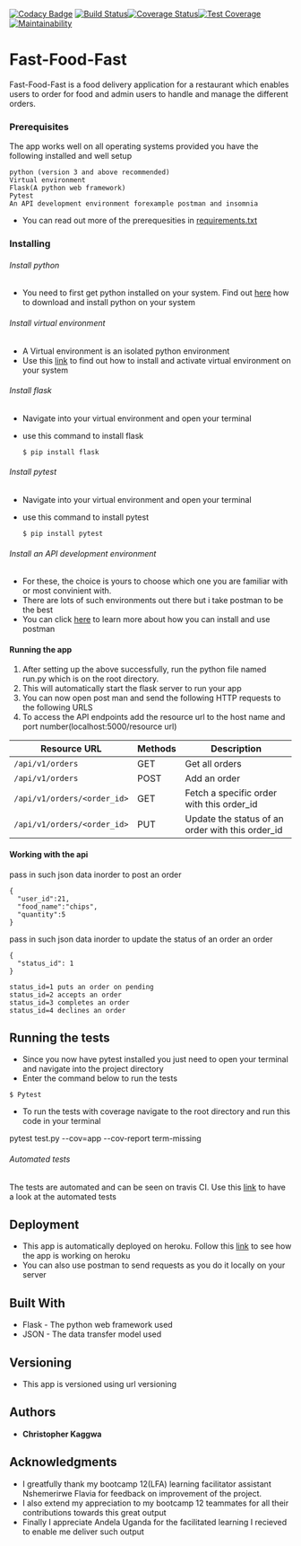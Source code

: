 [![Codacy Badge](https://api.codacy.com/project/badge/Grade/5e07e858943a454b90a8e40d9f8c2a6e)](https://app.codacy.com/app/kaggwachristopher/Fast-Food-Fast?utm_source=github.com&utm_medium=referral&utm_content=kaggwachristopher/Fast-Food-Fast&utm_campaign=Badge_Grade_Dashboard)
[![Build Status](https://travis-ci.org/kaggwachristopher/Fast-Food-Fast.svg?branch=api)](https://travis-ci.org/kaggwachristopher/Fast-Food-Fast)[![Coverage Status](https://coveralls.io/repos/github/kaggwachristopher/Fast-Food-Fast/badge.svg?branch=api)](https://coveralls.io/github/kaggwachristopher/Fast-Food-Fast?branch=api)[![Test Coverage](https://api.codeclimate.com/v1/badges/7e866f55b4e3f8e28a17/test_coverage)](https://codeclimate.com/github/kaggwachristopher/Fast-Food-Fast/test_coverage)[![Maintainability](https://api.codeclimate.com/v1/badges/7e866f55b4e3f8e28a17/maintainability)](https://codeclimate.com/github/kaggwachristopher/Fast-Food-Fast/maintainability)

# Fast-Food-Fast

Fast-Food-Fast is a food delivery application for a restaurant which enables users to order for food and admin users to handle and manage the different orders.


### Prerequisites

The app works well on all operating systems provided you have the following installed and well setup 

```
python (version 3 and above recommended)
Virtual environment
Flask(A python web framework)
Pytest
An API development environment forexample postman and insomnia
```
* You can read out more of the prerequesities in [requirements.txt](https://github.com/kaggwachristopher/Fast-Food-Fast/blob/api/requirements.txt)

### Installing

###### Install python

* You need to first get python installed on your system. Find out [here](https://realpython.com/installing-python/) how to download and install python on your system

###### Install virtual environment
* A Virtual environment is an isolated python environment
* Use this [link](https://packaging.python.org/guides/installing-using-pip-and-virtualenv/) to find out how to install and activate virtual environment on your system 

###### Install flask
* Navigate into your virtual environment and open your terminal
* use this command to install flask 

    ```$ pip install flask```

###### Install pytest
* Navigate into your virtual environment and open your terminal
* use this command to install pytest 

    ```$ pip install pytest```

###### Install an API development environment
* For these, the choice is yours to choose which one you are familiar with or most convinient with.
* There are lots of such environments out there but i take postman to be the best
* You can click [here](https://www.getpostman.com/docs/v6/postman/launching_postman/installation_and_updates) to learn more about how you can install and use postman
#### Running the app
1. After setting up the above successfully, run the python file named run.py which is on the root directory. 
2. This will automatically start the flask server to run your app
3. You can now open post man and send the following HTTP requests to the following URLS
4. To access the API endpoints add the resource url to the host name and port number(localhost:5000/resource url)  

|Resource URL|Methods   |Description|
|----------------|------------|-------------|
|`/api/v1/orders` |GET |Get all orders|
|`/api/v1/orders` |POST |Add an order|
|`/api/v1/orders/<order_id>` |GET|Fetch a specific order with this order_id|
|`/api/v1/orders/<order_id>` |PUT |Update the status of an order with this order_id |

#### Working with the api

pass in such json data inorder to post an order
```
{
  "user_id":21,
  "food_name":"chips",
  "quantity":5
}
```

pass in such json data inorder to update the status of an order an order
```
{
  "status_id": 1
}

status_id=1 puts an order on pending
status_id=2 accepts an order
status_id=3 completes an order
status_id=4 declines an order

```

## Running the tests

* Since you now have pytest installed you just need to open your terminal and navigate into the project directory
* Enter the command below to run the tests

```$ Pytest```

* To run the tests with coverage navigate to the root directory and run this code in your terminal

pytest test.py --cov=app --cov-report term-missing


###### Automated tests
The tests are automated and can be seen on travis CI. Use this [link](https://travis-ci.org/kaggwachristopher/Fast-Food-Fast) to have a look at the automated tests 

## Deployment

* This app is automatically deployed on heroku. Follow this [link](https://fast-foods.herokuapp.com) to see how the app is working on heroku
* You can also use postman to send requests as you do it locally on your server 
## Built With

* Flask - The python web framework used
* JSON - The data transfer model used

## Versioning

* This app is versioned using url versioning

## Authors

* **Christopher Kaggwa** 

## Acknowledgments

* I greatfully thank my bootcamp 12(LFA) learning facilitator assistant Nshemerirwe Flavia for feedback on improvement of the project. 
* I also extend my appreciation to my bootcamp 12 teammates for all their contributions towards this great output
* Finally I appreciate Andela Uganda for the facilitated learning I recieved to enable me deliver such output



